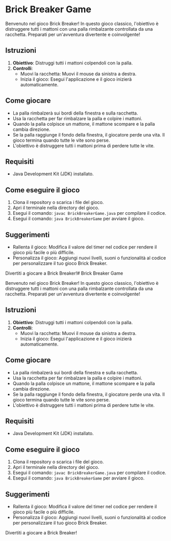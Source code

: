 # Brick Breaker Game

Benvenuto nel gioco Brick Breaker! In questo gioco classico, l'obiettivo è distruggere tutti i mattoni con una palla rimbalzante controllata da una racchetta. Preparati per un'avventura divertente e coinvolgente!

## [](https://github.com/GianaEnea/RivalBallTournament/blob/main/README.md#istruzioni)Istruzioni

1.  **Obiettivo**: Distruggi tutti i mattoni colpendoli con la palla.
2.  **Controlli**:
    -   Muovi la racchetta: Muovi il mouse da sinistra a destra.
    -   Inizia il gioco: Esegui l'applicazione e il gioco inizierà automaticamente.

## [](https://github.com/GianaEnea/RivalBallTournament/blob/main/README.md#come-giocare)Come giocare

-   La palla rimbalzerà sui bordi della finestra e sulla racchetta.
-   Usa la racchetta per far rimbalzare la palla e colpire i mattoni.
-   Quando la palla colpisce un mattone, il mattone scompare e la palla cambia direzione.
-   Se la palla raggiunge il fondo della finestra, il giocatore perde una vita. Il gioco termina quando tutte le vite sono perse.
-   L'obiettivo è distruggere tutti i mattoni prima di perdere tutte le vite.

## [](https://github.com/GianaEnea/RivalBallTournament/blob/main/README.md#requisiti)Requisiti

-   Java Development Kit (JDK) installato.

## [](https://github.com/GianaEnea/RivalBallTournament/blob/main/README.md#come-eseguire-il-gioco)Come eseguire il gioco

1.  Clona il repository o scarica i file del gioco.
2.  Apri il terminale nella directory del gioco.
3.  Esegui il comando:  `javac BrickBreakerGame.java`  per compilare il codice.
4.  Esegui il comando:  `java BrickBreakerGame`  per avviare il gioco.

## [](https://github.com/GianaEnea/RivalBallTournament/blob/main/README.md#suggerimenti)Suggerimenti

-   Rallenta il gioco: Modifica il valore del timer nel codice per rendere il gioco più facile o più difficile.
-   Personalizza il gioco: Aggiungi nuovi livelli, suoni o funzionalità al codice per personalizzare il tuo gioco Brick Breaker.

Divertiti a giocare a Brick Breaker!# Brick Breaker Game

Benvenuto nel gioco Brick Breaker! In questo gioco classico, l'obiettivo è distruggere tutti i mattoni con una palla rimbalzante controllata da una racchetta. Preparati per un'avventura divertente e coinvolgente!

## [](https://github.com/GianaEnea/RivalBallTournament/blob/main/README.md#istruzioni)Istruzioni

1.  **Obiettivo**: Distruggi tutti i mattoni colpendoli con la palla.
2.  **Controlli**:
    -   Muovi la racchetta: Muovi il mouse da sinistra a destra.
    -   Inizia il gioco: Esegui l'applicazione e il gioco inizierà automaticamente.

## [](https://github.com/GianaEnea/RivalBallTournament/blob/main/README.md#come-giocare)Come giocare

-   La palla rimbalzerà sui bordi della finestra e sulla racchetta.
-   Usa la racchetta per far rimbalzare la palla e colpire i mattoni.
-   Quando la palla colpisce un mattone, il mattone scompare e la palla cambia direzione.
-   Se la palla raggiunge il fondo della finestra, il giocatore perde una vita. Il gioco termina quando tutte le vite sono perse.
-   L'obiettivo è distruggere tutti i mattoni prima di perdere tutte le vite.

## [](https://github.com/GianaEnea/RivalBallTournament/blob/main/README.md#requisiti)Requisiti

-   Java Development Kit (JDK) installato.

## [](https://github.com/GianaEnea/RivalBallTournament/blob/main/README.md#come-eseguire-il-gioco)Come eseguire il gioco

1.  Clona il repository o scarica i file del gioco.
2.  Apri il terminale nella directory del gioco.
3.  Esegui il comando:  `javac BrickBreakerGame.java`  per compilare il codice.
4.  Esegui il comando:  `java BrickBreakerGame`  per avviare il gioco.

## [](https://github.com/GianaEnea/RivalBallTournament/blob/main/README.md#suggerimenti)Suggerimenti

-   Rallenta il gioco: Modifica il valore del timer nel codice per rendere il gioco più facile o più difficile.
-   Personalizza il gioco: Aggiungi nuovi livelli, suoni o funzionalità al codice per personalizzare il tuo gioco Brick Breaker.

Divertiti a giocare a Brick Breaker!